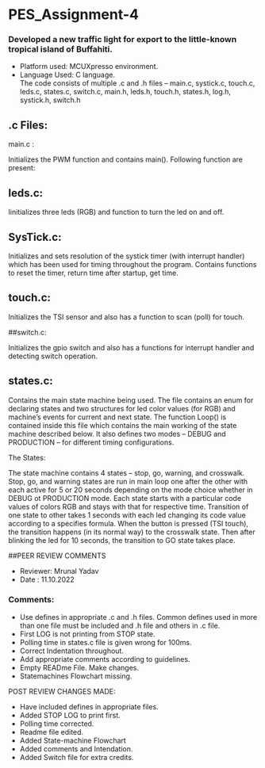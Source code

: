 # PES_Assignment-4

### Developed a new traffic light for export to the little-known tropical island of Buffahiti.

- Platform used: MCUXpresso environment. <br />
- Language Used: C language. <br />
The code consists of multiple .c and .h files – main.c, systick.c, touch.c, leds.c, states.c, switch.c, main.h, leds.h, touch.h, states.h, log.h, systick.h, switch.h 

## .c Files:

main.c : <br />

Initializes the PWM function and contains main(). Following function are present: <br />

## leds.c: <br />

Iinitializes three leds (RGB) and function to turn the led on and off. <br />

## SysTick.c: <br />

Initializes and sets resolution of the systick timer (with interrupt handler) which has been used for timing throughout the program. Contains functions to reset the timer, return time after startup, get time. <br />

## touch.c: <br />

Initializes the TSI sensor and also has a function to scan (poll) for touch. <br />

##switch.c: <br />

Initializes the gpio switch and also has a functions for interrupt handler and detecting switch operation. <br />

## states.c: <br />

Contains the main state machine being used. The file contains an enum for declaring states and two structures for led color values (for RGB) and machine’s events for current and next state. The function Loop() is contained inside this file which contains the main working of the state machine described below.  It also defines two modes – DEBUG and PRODUCTION – for different timing configurations.

The States: <br />

The state machine contains 4 states – stop, go, warning, and crosswalk. Stop, go, and warning states are run in main loop one after the other with each active for 5 or 20 seconds depending on the mode choice whether in DEBUG ot PRODUCTION mode. Each state starts with a particular code values of colors RGB and stays with that for respective time. Transition of one state to other takes 1 seconds with each led changing its code value according to a specifies formula. When the button is pressed (TSI touch), the transition happens (in its normal way) to the crosswalk state. Then after blinking the led for 10 seconds, the transition to GO state takes place.


##PEER REVIEW COMMENTS
- Reviewer: Mrunal Yadav
- Date : 11.10.2022
### Comments:
- Use defines in appropriate .c and .h files. Common defines used in more than one file must be included and .h file and others in .c file.
- First LOG is not printing from STOP state. 
- Polling time in states.c file is given wrong for 100ms. 
- Correct Indentation throughout.
- Add appropriate comments according to guidelines.
- Empty READme File. Make changes.
- Statemachines Flowchart missing.

POST REVIEW CHANGES MADE:
- Have included defines in appropriate files.
- Added STOP LOG to print first.
- Polling time corrected.
- Readme file edited.
- Added State-machine Flowchart
- Added comments and Intendation.
- Added Switch file for extra credits. 
